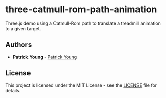 # three-catmull-rom-path-animation
Three.js demo using a Catmull-Rom path to translate a treadmill animation to a given target.

## Authors

* **Patrick Young** - [Patrick Young](https://github.com/patrick-s-young)

## License

This project is licensed under the MIT License - see the [LICENSE](LICENSE) file for details.
